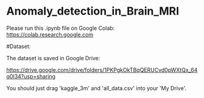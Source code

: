 # Anomaly_detection_in_Brain_MRI

Please run this .ipynb file on Google Colab: https://colab.research.google.com

#Dataset: 

The dataset is saved in Google Drive:

https://drive.google.com/drive/folders/1PKPgkOkTBqQERUCvd0pWXtQx_64q0I34?usp=sharing

You should just drag 'kaggle_3m' and 'all_data.csv' into your 'My Drive'.
